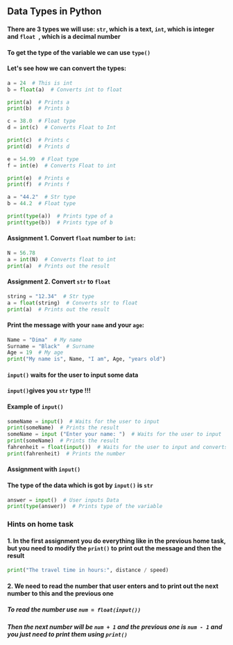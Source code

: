 ## Data Types in Python 

#### There are 3 types we will use: `str`, which is a text, `int`, which is integer and `float `, which is a decimal number

#### To get the type of the variable we can use `type()`

#### Let's see how we can convert the types:

```python
a = 24  # This is int 
b = float(a)  # Converts int to float

print(a)  # Prints a
print(b)  # Prints b

c = 38.0  # Float type
d = int(c)  # Converts Float to Int

print(c)  # Prints c
print(d)  # Prints d

e = 54.99  # Float type
f = int(e)  # Converts Float to int

print(e)  # Prints e
print(f)  # Prints f

a = "44.2"  # Str type
b = 44.2  # Float type

print(type(a))  # Prints type of a
print(type(b))  # Prints type of b
```



#### Assignment 1. Convert `float` number to `int`:

```python
N = 56.78
a = int(N)  # Converts float to int
print(a)  # Prints out the result
```



#### Assignment 2. Convert `str` to `float`

```python
string = "12.34"  # Str type
a = float(string)  # Converts str to float
print(a)  # Prints out the result
```

#### Print the message with your `name` and your `age`:

```python
Name = "Dima"  # My name
Surname = "Black"  # Surname
Age = 19  # My age
print("My name is", Name, "I am", Age, "years old")
```

#### `input()` waits for the user to input some data

#### `input()`gives you `str` type !!!

#### Example of `input()`

```python
someName = input()  # Waits for the user to input
print(someName)  # Prints the result
someName = input ("Enter your name: ")  # Waits for the user to input
print(someName)  # Prints the result
fahrenheit = float(input())  # Waits for the user to input and converts input to float
print(fahrenheit)  # Prints the number
```



#### Assignment with `input()`

#### The type of the data which is got by `input()` is `str`



```python
answer = input()  # User inputs Data
print(type(answer))  # Prints type of the variable
```

### Hints on home task

#### 1. In the first assignment you do everything like in the previous home task, but you need to modify the `print()` to print out the message and then the result

```python
print("The travel time in hours:", distance / speed)
```

#### 2. We need to read the number that user enters and to print out the next number to this and the previous one

##### To read the number use `num = float(input())`

##### Then the next number will be `num + 1` and the previous one is `num - 1` and you just need to print them using `print()`



